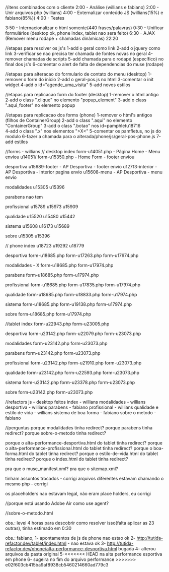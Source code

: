 //itens combinados com o cliente
2:00 - Análise (willians e fabiano)
2:00 - Unir arquivos php (willians)
4:00 - Externalizar conteúdo JS (willians(15%) e fabiano(85%))
4:00 - Testes

3:50 - Internacionalizar o html somente(440 frases/palavras)
0:30 - Unificar formulários (desktop ok, phone index, tablet nao sera feito)
6:30 - AJAX (Remover menu rodapé + chamadas dinâmicas)
22:20

//etapas para resolver os js's
1-add o geral como link
2-add o jquery como link
3-verificar se nao precisa ter chamada de fontes novas no geral
4-remover chamadas de scripts
5-add chamada para o rodapé (específico) no final dos js's
6-comentar o alert de falta de dependencias do muse (rodape)

//etapas para alteracao do formulario de contato do menu (desktop)
1-remover o form do início
2-add o geral-pos.js no html
3-comentar o init widget
4-add o id="agende_uma_visita"
5-add novos estilos
	<link rel="stylesheet" type="text/css" href="css/master_home.css?4191303428"/>
	<link rel="stylesheet" type="text/css" href="css/index.css?4243157305" id="pagesheet"/>

//etapas para replicacao form do footer (desktop)
1-remover o html antigo
2-add o class ".clique" no elemento "popup_element"
3-add o class ".aqui_footer" no elemento popup

//etapas para replicacao dos forms (phone)
1-remover o html's antigos (filhos de ContainerGroup)
2-add o class ".aqui" no elemento "ContainerGroup"
3-add o class ".botao" nos id=pamphletu18716	
4-add o class ".x" nos elementos ">X<"
5-comentar os pamfletus, no js do modulo
6-fazer a chamada para o alterada/phone/js/geral-pos-phone.js
	<script src="js/geral-pos-phone.js" type="text/javascript"></script>
7-add estilos
	<link rel="stylesheet" type="text/css" href="css/master_index-master.css?4252405239"/>
  	<link rel="stylesheet" type="text/css" href="css/index.css?4175413306" id="pagesheet"/>	














//forms - willians
// desktop
index
form-u14051.php - Página Home - Menu enviou u14051/
form-u15350.php - Home Form - footer enviou 

desportiva
u15689-footer   - AP Desportiva - footer envio
u12713-interior - AP Desportiva - Interior pagina envio
u15608-menu     - AP Desportiva - menu envio

modalidades
u15305
u15396

parabens
nao tem

profissional
u15789
u15973
u15909

qualidade
u15520
u15480
u15442

sistema
u15608
u16173
u15689

sobre
u15305
u15396

// phone
index
u18723
u19292
u18779

desportiva
form-u18685.php
form-u17263.php
form-u17974.php

modalidades - X
form-u18685.php
form-u17974.php

parabens
form-u18685.php
form-u17974.php

profissional
form-u18685.php
form-u17835.php
form-u17974.php

qualidade
form-u18685.php
form-u18833.php
form-u17974.php

sistema
form-u18685.php
form-u19138.php
form-u17974.php

sobre
form-u18685.php
form-u17974.php

//tablet
index
form-u22943.php
form-u23005.php

desportiva
form-u23142.php
form-u22079.php
form-u23073.php

modalidades
form-u23142.php
form-u23073.php

parabens
form-u23142.php
form-u23073.php

profissional
form-u23142.php
form-u21910.php
form-u23073.php

qualidade
form-u23142.php
form-u22593.php
form-u23073.php

sistema
form-u23142.php
form-u23378.php
form-u23073.php

sobre
form-u23142.php
form-u23073.php

//refactors js - desktop feitos
index - willians
modalidades - willians
desportiva - willians
parabens - fabiano
profissional - willians
qualidade e estilo de vida - willians
sistema de boa forma - fabiano
sobre o metodo - fabiano


//perguntas
porque modalidades tinha redirect?
porque parabens tinha redirect?
porque sobre-o-metodo tinha redirect?

porque o alta-performance-desportiva.html do tablet tinha redirect?
porque o alta-performance-profissional.html do tablet tinha redirect?
porque o boa-forma.html do tablet tinha redirect?
porque o estilo-de-vida.html do tablet tinha redirect?
porque o index.html do tablet tinha redirect?

pra que o muse_manifest.xml?
pra que o sitemap.xml?

tinham assuntos trocados - corrigi
arquivos diferentes estavam chamando o mesmo php - corrigi

os placeholders nao estavam legal, não eram place holders, eu corrigi

//porque está usando Adobe Air como use agent?
<!--HTML Widget code-->
<!-- <script type="text/javascript">
	if( navigator.userAgent.indexOf("AdobeAIR") >= 0)
		$("#u10085_iframe").replaceWith('<img width="774" height="499" style="background-color:#EEE;" src="http://www.youtube.com/yt/brand/media/image/YouTube-logo-full_color.png"/>')
</script>

<script type="text/javascript">
	if( navigator.userAgent.indexOf("AdobeAIR") >= 0)
		$("#u10099_iframe").replaceWith('<img width="774" height="499" style="background-color:#EEE;" src="http://www.youtube.com/yt/brand/media/image/YouTube-logo-full_color.png"/>')
</script> -->

//sobre-o-metodo.html
<!--HTML Widget code-->
<script type="text/javascript">
	if( navigator.userAgent.indexOf("AdobeAIR") >= 0)
		$("#u2697_iframe").replaceWith('<img width="774" height="495" style="background-color:#EEE;" src="http://www.youtube.com/yt/brand/media/image/YouTube-logo-full_color.png"/>')
</script>

<script type="text/javascript">
	if( navigator.userAgent.indexOf("AdobeAIR") >= 0)
		$("#u2709_iframe").replaceWith('<img width="774" height="499" style="background-color:#EEE;" src="http://www.youtube.com/yt/brand/media/image/YouTube-logo-full_color.png"/>')
</script>

<script type="text/javascript">
	if( navigator.userAgent.indexOf("AdobeAIR") >= 0)
		$("#u2722_iframe").replaceWith('<img width="774" height="507" style="background-color:#EEE;" src="http://www.youtube.com/yt/brand/media/image/YouTube-logo-full_color.png"/>')
</script>

obs.: levei 4 horas para descobrir como resolver isso(falta aplicar as 23 outras), tinha estimado em 0:30


obs.: fabiano, 
1- apontamentos de js de phone nao estao ok
2- http://tutida-refactor.dev/tablet/index.html - nao estava ok
3- http://tutida-refactor.dev/phone/alta-performance-desportiva.html bugada
4- alterou arquivos da pasta original
5-<<<<<<< HEAD na alta performance esportiva em phone
6- sugeira no fim do arquivo performance >>>>>>> e02f603cb415ba9af8938cb5460214660ad779c3

